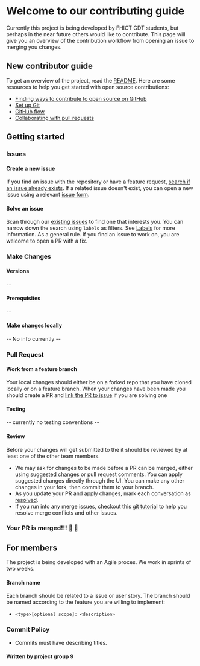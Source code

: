 # Welcome to our contributing guide
Currently this project is being developed by FHICT GDT students, but perhaps in the near future others would like to contribute.
This page will give you an overview of the contribution workflow from opening an issue to merging you changes.

## New contributor guide
To get an overview of the project, read the [README](https://github.com/Extiriority/Industry-Project-9/blob/main/README.md). Here are some resources to help you get started with open source contributions:

- [Finding ways to contribute to open source on GitHub](https://docs.github.com/en/get-started/exploring-projects-on-github/finding-ways-to-contribute-to-open-source-on-github)
- [Set up Git](https://docs.github.com/en/get-started/quickstart/set-up-git)
- [GitHub flow](https://docs.github.com/en/get-started/quickstart/github-flow)
- [Collaborating with pull requests](https://docs.github.com/en/github/collaborating-with-pull-requests)

## Getting started
### Issues
#### Create a new issue

If you find an issue with the repository or have a feature request, [search if an issue already exists](https://docs.github.com/en/github/searching-for-information-on-github/searching-on-github/searching-issues-and-pull-requests#search-by-the-title-body-or-comments). If a related issue doesn't exist, you can open a new issue using a relevant [issue form](https://github.com/github/docs/issues/new/choose).

#### Solve an issue

Scan through our [existing issues](https://github.com/Extiriority/Industry-Project-9/issues) to find one that interests you. You can narrow down the search using `labels` as filters. See [Labels](/contributing/how-to-use-labels.md) for more information. As a general rule. If you find an issue to work on, you are welcome to open a PR with a fix.
### Make Changes
#### Versions
--

#### Prerequisites 
--

#### Make changes locally
-- No info currently --

### Pull Request
#### Work from a feature branch
Your local changes should either be on a forked repo that you have cloned locally or on a feature branch.
When your changes have been made you should create a PR and [link the PR to issue](https://docs.github.com/en/issues/tracking-your-work-with-issues/linking-a-pull-request-to-an-issue) if you are solving one
#### Testing
-- currently no testing conventions --

#### Review
Before your changes will get submitted to the it should be reviewed by at least one of the other team members.

- We may ask for changes to be made before a PR can be merged, either using [suggested changes](https://docs.github.com/en/github/collaborating-with-issues-and-pull-requests/incorporating-feedback-in-your-pull-request) or pull request comments. You can apply suggested changes directly through the UI. You can make any other changes in your fork, then commit them to your branch.
- As you update your PR and apply changes, mark each conversation as [resolved](https://docs.github.com/en/github/collaborating-with-issues-and-pull-requests/commenting-on-a-pull-request#resolving-conversations).
- If you run into any merge issues, checkout this [git tutorial](https://lab.github.com/githubtraining/managing-merge-conflicts) to help you resolve merge conflicts and other issues.

### Your PR is merged!!! :partying_face: :partying_face:

## For members
The project is being developed with an Agile proces. We work in sprints of two weeks.

#### Branch name
Each branch should be related to a issue or user story.
The branch should be named according to the feature you are willing to implement:
- `<type>[optional scope]: <description>`


### Commit Policy
- Commits must have describing titles. 

#### Written by project group 9
